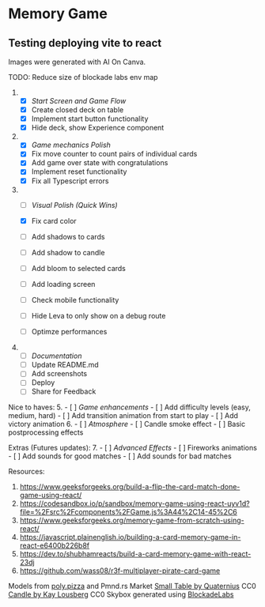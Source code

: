 # Memory Game

## Testing deploying vite to react

Images were generated with AI On Canva.

TODO:
Reduce size of blockade labs env map

1. - [x] _Start Screen and Game Flow_
   - [x] Create closed deck on table
   - [x] Implement start button functionality
   - [x] Hide deck, show Experience component
2. - [x] _Game mechanics Polish_
   - [x] Fix move counter to count pairs of individual cards
   - [x] Add game over state with congratulations
   - [x] Implement reset functionality
   - [x] Fix all Typescript errors
3. - [ ] _Visual Polish (Quick Wins)_
   - [x] Fix card color
   - [ ] Add shadows to cards
   - [ ] Add shadow to candle

   - [ ] Add bloom to selected cards
   - [ ] Add loading screen
   - [ ] Check mobile functionality
   - [ ] Hide Leva to only show on a debug route
   - [ ] Optimze performances

4. - [ ] _Documentation_
   - [ ] Update README.md
   - [ ] Add screenshots
   - [ ] Deploy
   - [ ] Share for Feedback

Nice to haves: 5. - [ ] _Game enhancements_ - [ ] Add difficulty levels (easy, medium, hard) - [ ] Add transition animation from start to play - [ ] Add victory animation 6. - [ ] _Atmosphere_ - [ ] Candle smoke effect - [ ] Basic postprocessing effects

Extras (Futures updates): 7. - [ ] _Advanced Effects_ - [ ] Fireworks animations - [ ] Add sounds for good matches - [ ] Add sounds for bad matches

Resources:

1. https://www.geeksforgeeks.org/build-a-flip-the-card-match-done-game-using-react/
2. https://codesandbox.io/p/sandbox/memory-game-using-react-uyv1d?file=%2Fsrc%2Fcomponents%2FGame.js%3A44%2C14-45%2C6
3. https://www.geeksforgeeks.org/memory-game-from-scratch-using-react/
4. https://javascript.plainenglish.io/building-a-card-memory-game-in-react-e6400b226b8f
5. https://dev.to/shubhamreacts/build-a-card-memory-game-with-react-23dj
6. https://github.com/wass08/r3f-multiplayer-pirate-card-game

Models from [poly.pizza](https://poly.pizza) and Pmnd.rs Market
[Small Table by Quaternius](https://poly.pizza/m/rAEBvfb1FT) CC0
[Candle by Kay Lousberg](https://market.pmnd.rs/model/candle) CC0
Skybox generated using [BlockadeLabs](https://skybox.blockadelabs.com)
